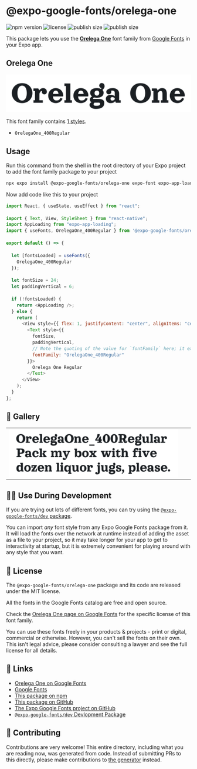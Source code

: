 # @expo-google-fonts/orelega-one

![npm version](https://flat.badgen.net/npm/v/@expo-google-fonts/orelega-one)
![license](https://flat.badgen.net/github/license/expo/google-fonts)
![publish size](https://flat.badgen.net/packagephobia/install/@expo-google-fonts/orelega-one)
![publish size](https://flat.badgen.net/packagephobia/publish/@expo-google-fonts/orelega-one)

This package lets you use the [**Orelega One**](https://fonts.google.com/specimen/Orelega+One) font family from [Google Fonts](https://fonts.google.com/) in your Expo app.

## Orelega One

![Orelega One](./font-family.png)

This font family contains [1 styles](#-gallery).

- `OrelegaOne_400Regular`

## Usage

Run this command from the shell in the root directory of your Expo project to add the font family package to your project

```sh
npx expo install @expo-google-fonts/orelega-one expo-font expo-app-loading
```

Now add code like this to your project

```js
import React, { useState, useEffect } from "react";

import { Text, View, StyleSheet } from "react-native";
import AppLoading from "expo-app-loading";
import { useFonts, OrelegaOne_400Regular } from '@expo-google-fonts/orelega-one';

export default () => {

  let [fontsLoaded] = useFonts({
    OrelegaOne_400Regular
  });

  let fontSize = 24;
  let paddingVertical = 6;

  if (!fontsLoaded) {
    return <AppLoading />;
  } else {
    return (
      <View style={{ flex: 1, justifyContent: "center", alignItems: "center" }}>
        <Text style={{
          fontSize,
          paddingVertical,
          // Note the quoting of the value for `fontFamily` here; it expects a string!
          fontFamily: "OrelegaOne_400Regular"
        }}>
          Orelega One Regular
        </Text>
      </View>
    );
  }
};
```

## 🔡 Gallery


||||
|-|-|-|
|![OrelegaOne_400Regular](./OrelegaOne_400Regular.ttf.png)||||


## 👩‍💻 Use During Development

If you are trying out lots of different fonts, you can try using the [`@expo-google-fonts/dev` package](https://github.com/expo/google-fonts/tree/master/font-packages/dev#readme).

You can import _any_ font style from any Expo Google Fonts package from it. It will load the fonts over the network at runtime instead of adding the asset as a file to your project, so it may take longer for your app to get to interactivity at startup, but it is extremely convenient for playing around with any style that you want.


## 📖 License

The `@expo-google-fonts/orelega-one` package and its code are released under the MIT license.

All the fonts in the Google Fonts catalog are free and open source.

Check the [Orelega One page on Google Fonts](https://fonts.google.com/specimen/Orelega+One) for the specific license of this font family.

You can use these fonts freely in your products & projects - print or digital, commercial or otherwise. However, you can't sell the fonts on their own. This isn't legal advice, please consider consulting a lawyer and see the full license for all details.

## 🔗 Links

- [Orelega One on Google Fonts](https://fonts.google.com/specimen/Orelega+One)
- [Google Fonts](https://fonts.google.com/)
- [This package on npm](https://www.npmjs.com/package/@expo-google-fonts/orelega-one)
- [This package on GitHub](https://github.com/expo/google-fonts/tree/master/font-packages/orelega-one)
- [The Expo Google Fonts project on GitHub](https://github.com/expo/google-fonts)
- [`@expo-google-fonts/dev` Devlopment Package](https://github.com/expo/google-fonts/tree/master/font-packages/dev)

## 🤝 Contributing

Contributions are very welcome! This entire directory, including what you are reading now, was generated from code. Instead of submitting PRs to this directly, please make contributions to [the generator](https://github.com/expo/google-fonts/tree/master/packages/generator) instead.
